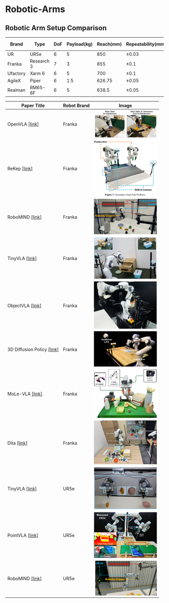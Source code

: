 # Robotic-Arms

## Robotic Arm Setup Comparison

| Brand       | Type      | DoF | Payload(kg) | Reach(mm) | Repeatability(mm) | ROS/SDK support | Price |
|-------------|-----------|-----|-----|-----|-----|-----|-----|
| UR          |   UR5e    |  6  |  5  | 850 | ±0.03 | y | $35,000|
| Franka      | Research 3 | 7 | 3 | 855 | ±0.1 | y | $31,000|
| Ufactory    | Xarm 6 | 6 | 5| 700| ±0.1 | y | $10,000|
| AgileX      | Piper  | 6 | 1.5| 626.75 | ±0.05 | y | $2000|
| Realman     | RM65-6F | 6 | 5 | 638.5| ±0.05 | y | $25,000|




| Paper Title | Robot Brand | Image |
|-------------|-------------|-------|
| OpenVLA [[link]](https://arxiv.org/pdf/2406.09246)                  | Franka    |  <img src="images/OpenVLA.png" width="200"> |
| ReKep [[link]](https://arxiv.org/pdf/2409.01652)                    | Franka    |  <img src="images/ReKep_dualarm.png" width="200"> |
| RoboMIND [[link]](https://x-humanoid-robomind.github.io/)           | Franka    |  <img src="images/Robotmind_Franka.png" width="200"> |
| TinyVLA [[link]](https://tiny-vla.github.io/)                       | Franka    |  <img src="images/TinyVLA_Franka.png" width="200"> |
| ObjectVLA [[link]](https://arxiv.org/pdf/2502.19250v2)              | Franka    |  <img src="images/ObjectVLA.png" width="200"> |
| 3D Diffusion Policy [[link]](https://arxiv.org/pdf/2403.03954)      | Franka    |  <img src="images/3D DP.png" width="200"> |
| MoLe-VLA [[link]](https://arxiv.org/pdf/2503.20384v1)               | Franka    |  <img src="images/MoLe_VLA.png" width="200"> |
| Dita [[link]](https://arxiv.org/pdf/2503.19757v1)                   | Franka    |  <img src="images/Dita.png" width="200"> |
| TinyVLA [[link]](https://tiny-vla.github.io/)                       | UR5e       |  <img src="images/TinyVLA_UR.png" width="200"> |
| PointVLA [[link]](https://arxiv.org/pdf/2503.07511v1)               | UR5e      |  <img src="images/PointVLA.png" width="200"> |
| RoboMIND [[link]](https://x-humanoid-robomind.github.io/)           | UR5e       |  <img src="images/Robotmind_UR.png" width="200"> |
